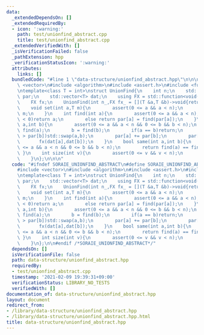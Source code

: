 ```yaml
---
data:
  _extendedDependsOn: []
  _extendedRequiredBy:
  - icon: ':warning:'
    path: test/unionfind_abstract.cpp
    title: test/unionfind_abstract.cpp
  _extendedVerifiedWith: []
  _isVerificationFailed: false
  _pathExtension: hpp
  _verificationStatusIcon: ':warning:'
  attributes:
    links: []
  bundledCode: "#line 1 \"data-structure/unionfind_abstract.hpp\"\n\n\n\n#include\
    \ <vector>\n#include <algorithm>\n#include <assert.h>\n#include <functional>\n\
    \ntemplate<class T = int>\nstruct UnionFind{\n    int n;\n    std::vector<int>\
    \ par;\n    std::vector<T> dat;\n    using FX = std::function<void(T&,T&)>;\n\
    \    FX fx;\n    UnionFind(int n_,FX fx_ = [](T &a,T &b)->void{return;}):n(n_),par(n_,-1),dat(n_),fx(fx_){}\n\
    \    void set(int a,T m){\n        assert(0 <= a && a < n);\n        dat[a] =\
    \ m;\n    }\n    int find(int a){\n        assert(0 <= a && a < n);\n        if(par[a]\
    \ < 0)return a;\n        else return par[a] = find(par[a]);\n    }\n    void unite(int\
    \ a,int b){\n        assert(0 <= a && a < n && 0 <= b && b < n);\n        a =\
    \ find(a);\n        b = find(b);\n        if(a == b)return;\n        if(par[a]\
    \ > par[b])std::swap(a,b);\n        par[a] += par[b];\n        par[b] = a;\n \
    \       fx(dat[a],dat[b]);\n    }\n    bool same(int a,int b){\n        assert(0\
    \ <= a && a < n && 0 <= b && b < n);\n        return find(a) == find(b);\n   \
    \ }\n    int size(int v){\n        assert(0 <= v && v < n);\n        return -par[v];\n\
    \    }\n};\n\n\n"
  code: "#ifndef SORAIE_UNIONFIND_ABSTRACT\n#define SORAIE_UNIONFIND_ABSTRACT\n\n\
    #include <vector>\n#include <algorithm>\n#include <assert.h>\n#include <functional>\n\
    \ntemplate<class T = int>\nstruct UnionFind{\n    int n;\n    std::vector<int>\
    \ par;\n    std::vector<T> dat;\n    using FX = std::function<void(T&,T&)>;\n\
    \    FX fx;\n    UnionFind(int n_,FX fx_ = [](T &a,T &b)->void{return;}):n(n_),par(n_,-1),dat(n_),fx(fx_){}\n\
    \    void set(int a,T m){\n        assert(0 <= a && a < n);\n        dat[a] =\
    \ m;\n    }\n    int find(int a){\n        assert(0 <= a && a < n);\n        if(par[a]\
    \ < 0)return a;\n        else return par[a] = find(par[a]);\n    }\n    void unite(int\
    \ a,int b){\n        assert(0 <= a && a < n && 0 <= b && b < n);\n        a =\
    \ find(a);\n        b = find(b);\n        if(a == b)return;\n        if(par[a]\
    \ > par[b])std::swap(a,b);\n        par[a] += par[b];\n        par[b] = a;\n \
    \       fx(dat[a],dat[b]);\n    }\n    bool same(int a,int b){\n        assert(0\
    \ <= a && a < n && 0 <= b && b < n);\n        return find(a) == find(b);\n   \
    \ }\n    int size(int v){\n        assert(0 <= v && v < n);\n        return -par[v];\n\
    \    }\n};\n\n#endif /*SORAIE_UNIONFIND_ABSTRACT*/"
  dependsOn: []
  isVerificationFile: false
  path: data-structure/unionfind_abstract.hpp
  requiredBy:
  - test/unionfind_abstract.cpp
  timestamp: '2021-02-09 19:39:31+09:00'
  verificationStatus: LIBRARY_NO_TESTS
  verifiedWith: []
documentation_of: data-structure/unionfind_abstract.hpp
layout: document
redirect_from:
- /library/data-structure/unionfind_abstract.hpp
- /library/data-structure/unionfind_abstract.hpp.html
title: data-structure/unionfind_abstract.hpp
---
```

